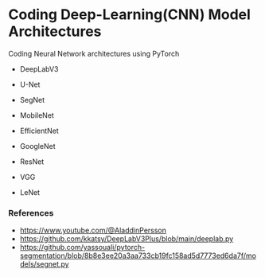 # Coding Deep-Learning(CNN) Model Architectures
Coding Neural Network architectures using PyTorch

- DeepLabV3
- U-Net
- SegNet

- MobileNet
- EfficientNet
- GoogleNet
- ResNet
- VGG
- LeNet

### References
- https://www.youtube.com/@AladdinPersson
- https://github.com/kkatsy/DeepLabV3Plus/blob/main/deeplab.py
- https://github.com/yassouali/pytorch-segmentation/blob/8b8e3ee20a3aa733cb19fc158ad5d7773ed6da7f/models/segnet.py
